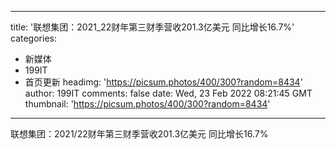
---
title: '联想集团：2021_22财年第三财季营收201.3亿美元 同比增长16.7%'
categories: 
 - 新媒体
 - 199IT
 - 首页更新
headimg: 'https://picsum.photos/400/300?random=8434'
author: 199IT
comments: false
date: Wed, 23 Feb 2022 08:21:45 GMT
thumbnail: 'https://picsum.photos/400/300?random=8434'
---

<div>   
联想集团：2021/22财年第三财季营收201.3亿美元 同比增长16.7%  
</div>
            